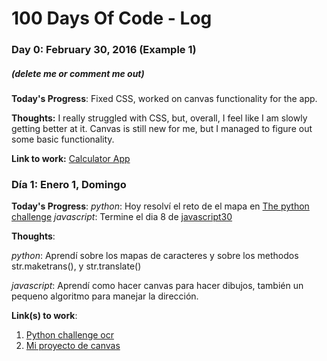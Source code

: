 # 100 Days Of Code - Log

### Day 0: February 30, 2016 (Example 1)
##### (delete me or comment me out)

**Today's Progress**: Fixed CSS, worked on canvas functionality for the app.

**Thoughts:** I really struggled with CSS, but, overall, I feel like I am slowly getting better at it. Canvas is still new for me, but I managed to figure out some basic functionality.

**Link to work:** [Calculator App](http://www.example.com)

### Día 1: Enero 1, Domingo

**Today's Progress**: 
*python*: Hoy resolví el reto de el mapa en [The python challenge](http://www.pythonchallenge.com/pc/def/map.html) 
*javascript*: Termine el dia 8 de [javascript30](http://javascript30.com)

**Thoughts**: 

*python*: Aprendí sobre los mapas de caracteres y sobre los methodos str.maketrans(), y str.translate()

*javascript*: Aprendí como hacer canvas para hacer dibujos, también un pequeno algoritmo para manejar la dirección.

**Link(s) to work**:

1. [Python challenge ocr](http://www.pythonchallenge.com/pc/def/ocr.html)
2. [Mi proyecto de canvas](https://github.com/ponkbrown/30ProyectosJavascript/tree/master/8Canvas)
